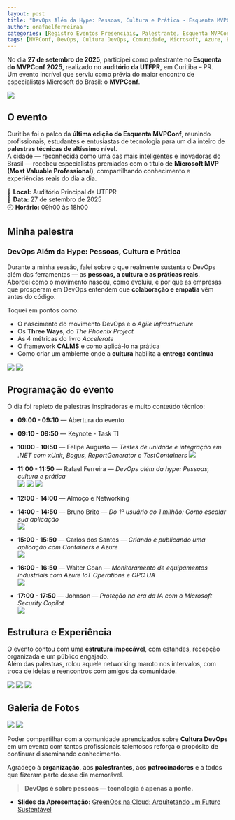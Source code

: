 ```yaml
---
layout: post
title: "DevOps Além da Hype: Pessoas, Cultura e Prática - Esquenta MVPConf 2025 Curitiba"
author: orafaelferreiraa
categories: [Registro Eventos Presenciais, Palestrante, Esquenta MVPConf 2025 Curitiba]
tags: [MVPConf, DevOps, Cultura DevOps, Comunidade, Microsoft, Azure, Eventos]
---
```


No dia **27 de setembro de 2025**, participei como palestrante no **Esquenta do MVPConf 2025**, realizado no **auditório da UTFPR**, em Curitiba – PR.  
Um evento incrível que serviu como prévia do maior encontro de especialistas Microsoft do Brasil: o **MVPConf**.  

![](https://stoblobcertificados011.blob.core.windows.net/imagens-blog/posts/EsquentaMVPCuritiba/EsquentaMVPCuritiba.png)

## O evento

Curitiba foi o palco da **última edição do Esquenta MVPConf**, reunindo profissionais, estudantes e entusiastas de tecnologia para um dia inteiro de **palestras técnicas de altíssimo nível**.  
A cidade — reconhecida como uma das mais inteligentes e inovadoras do Brasil — recebeu especialistas premiados com o título de **Microsoft MVP (Most Valuable Professional)**, compartilhando conhecimento e experiências reais do dia a dia.  

📍 **Local:** Auditório Principal da UTFPR  
📅 **Data:** 27 de setembro de 2025  
🕘 **Horário:** 09h00 às 18h00  

## Minha palestra

### DevOps Além da Hype: Pessoas, Cultura e Prática  

Durante a minha sessão, falei sobre o que realmente sustenta o DevOps além das ferramentas — as **pessoas, a cultura e as práticas reais**.  
Abordei como o movimento nasceu, como evoluiu, e por que as empresas que prosperam em DevOps entendem que **colaboração e empatia** vêm antes do código.  

Toquei em pontos como:
- O nascimento do movimento DevOps e o *Agile Infrastructure*  
- Os **Three Ways**, do *The Phoenix Project*  
- As 4 métricas do livro *Accelerate*  
- O framework **CALMS** e como aplicá-lo na prática  
- Como criar um ambiente onde a **cultura** habilita a **entrega contínua**

![](https://stoblobcertificados011.blob.core.windows.net/imagens-blog/posts/EsquentaMVPCuritiba/08.jpg)
![](https://stoblobcertificados011.blob.core.windows.net/imagens-blog/posts/EsquentaMVPCuritiba/09.jpg)

## Programação do evento

O dia foi repleto de palestras inspiradoras e muito conteúdo técnico:

- **09:00 - 09:10** — Abertura do evento
- **09:10 - 09:50** — Keynote - Task TI
- **10:00 - 10:50** — Felipe Augusto — *Testes de unidade e integração em .NET com xUnit, Bogus, ReportGenerator e TestContainers*
![](https://stoblobcertificados011.blob.core.windows.net/imagens-blog/posts/EsquentaMVPCuritiba/11.jpg)

- **11:00 - 11:50** — Rafael Ferreira — *DevOps além da hype: Pessoas, cultura e prática*  
![](https://stoblobcertificados011.blob.core.windows.net/imagens-blog/posts/EsquentaMVPCuritiba/01.jpg)
![](https://stoblobcertificados011.blob.core.windows.net/imagens-blog/posts/EsquentaMVPCuritiba/03.jpg)
![](https://stoblobcertificados011.blob.core.windows.net/imagens-blog/posts/EsquentaMVPCuritiba/04.jpg)

- **12:00 - 14:00** — Almoço e Networking  

- **14:00 - 14:50** — Bruno Brito — *Do 1º usuário ao 1 milhão: Como escalar sua aplicação*  
![](https://stoblobcertificados011.blob.core.windows.net/imagens-blog/posts/EsquentaMVPCuritiba/bruno.jpg)

- **15:00 - 15:50** — Carlos dos Santos — *Criando e publicando uma aplicação com Containers e Azure*  
![](https://stoblobcertificados011.blob.core.windows.net/imagens-blog/posts/EsquentaMVPCuritiba/carlos.jpg)

- **16:00 - 16:50** — Walter Coan — *Monitoramento de equipamentos industriais com Azure IoT Operations e OPC UA*  
![](https://stoblobcertificados011.blob.core.windows.net/imagens-blog/posts/EsquentaMVPCuritiba/walter.jpg)

- **17:00 - 17:50** — Johnson — *Proteção na era da IA com o Microsoft Security Copilot*  
![](https://stoblobcertificados011.blob.core.windows.net/imagens-blog/posts/EsquentaMVPCuritiba/johnson.jpg)

## Estrutura e Experiência

O evento contou com uma **estrutura impecável**, com estandes, recepção organizada e um público engajado.  
Além das palestras, rolou aquele networking maroto nos intervalos, com troca de ideias e reencontros com amigos da comunidade.  

![](https://stoblobcertificados011.blob.core.windows.net/imagens-blog/posts/EsquentaMVPCuritiba/00.jpg)
![](https://stoblobcertificados011.blob.core.windows.net/imagens-blog/posts/EsquentaMVPCuritiba/10.jpg)
![](https://stoblobcertificados011.blob.core.windows.net/imagens-blog/posts/EsquentaMVPCuritiba/final.jpg)

## Galeria de Fotos

![](https://stoblobcertificados011.blob.core.windows.net/imagens-blog/posts/EsquentaMVPCuritiba/05.jpg)
![](https://stoblobcertificados011.blob.core.windows.net/imagens-blog/posts/EsquentaMVPCuritiba/07.jpg)

Poder compartilhar com a comunidade aprendizados sobre **Cultura DevOps** em um evento com tantos profissionais talentosos reforça o propósito de continuar disseminando conhecimento.  

Agradeço à **organização**, aos **palestrantes**, aos **patrocinadores** e a todos que fizeram parte desse dia memorável.  

> **DevOps é sobre pessoas — tecnologia é apenas a ponte.**

- <i class="fa-regular fa-folder-open"></i> **Slides da Apresentação:** [GreenOps na Cloud: Arquitetando um Futuro Sustentável ](https://stoblobcertificados011.blob.core.windows.net/palestras/tdc-greenops-25.pdf)

